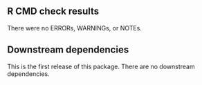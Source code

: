 ## R CMD check results
There were no ERRORs,  WARNINGs, or NOTEs. 

## Downstream dependencies
This is the first release of this package. There are no downstream dependencies.
